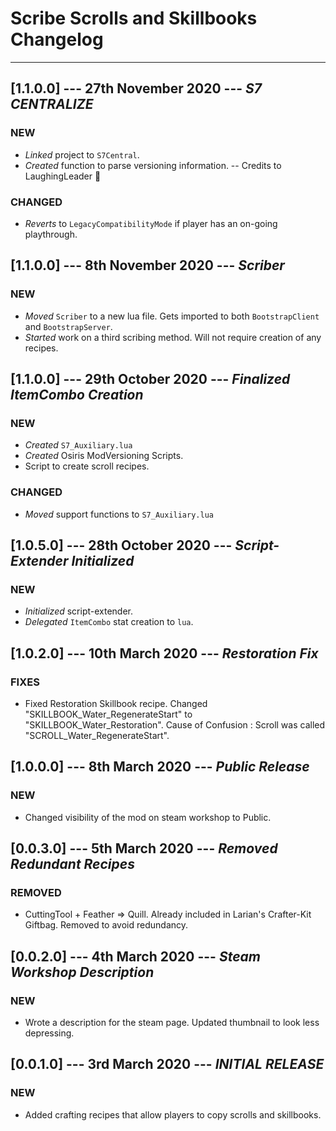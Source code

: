 # Scribe Scrolls and Skillbooks Changelog

----------

## [1.1.0.0] --- 27th November 2020 --- **_S7 CENTRALIZE_**

### NEW

* _Linked_ project to `S7Central`.
* _Created_ function to parse versioning information. -- Credits to LaughingLeader 💯

### CHANGED

* _Reverts_ to `LegacyCompatibilityMode` if player has an on-going playthrough.
## [1.1.0.0] --- 8th November 2020 --- **_Scriber_**

### NEW

* _Moved_ `Scriber` to a new lua file. Gets imported to both `BootstrapClient` and `BootstrapServer`.
* _Started_ work on a third scribing method. Will not require creation of any recipes.

## [1.1.0.0] --- 29th October 2020 --- **_Finalized ItemCombo Creation_**

### NEW

* _Created_ `S7_Auxiliary.lua`
* _Created_ Osiris ModVersioning Scripts.
* Script to create scroll recipes.

### CHANGED

* _Moved_ support functions to `S7_Auxiliary.lua`

## [1.0.5.0] --- 28th October 2020 --- **_Script-Extender Initialized_**

### NEW

* _Initialized_ script-extender.
* _Delegated_ `ItemCombo` stat creation to `lua`.

## [1.0.2.0] --- 10th March 2020 --- *_Restoration Fix_*

### FIXES

* Fixed Restoration Skillbook recipe. Changed "SKILLBOOK_Water_RegenerateStart" to "SKILLBOOK_Water_Restoration". Cause of Confusion : Scroll was called "SCROLL_Water_RegenerateStart".

## [1.0.0.0] --- 8th March 2020 --- *_Public Release_*

### NEW

* Changed visibility of the mod on steam workshop to Public.

## [0.0.3.0] --- 5th March 2020 --- *_Removed Redundant Recipes_*

### REMOVED

* CuttingTool + Feather => Quill. Already included in Larian's Crafter-Kit Giftbag. Removed to avoid redundancy.

## [0.0.2.0] --- 4th March 2020 --- *_Steam Workshop Description_*

### NEW

* Wrote a description for the steam page. Updated thumbnail to look less depressing.

## [0.0.1.0] --- 3rd March 2020 --- *_INITIAL RELEASE_*

### NEW

* Added crafting recipes that allow players to copy scrolls and skillbooks.
